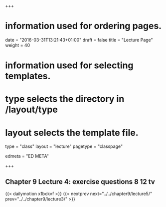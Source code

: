 +++
# information used for ordering pages.
date = "2016-03-31T13:21:43+01:00"
draft = false
title = "Lecture Page"
weight = 40

# information used for selecting templates.
# type selects the directory in /layout/type
# layout selects the template file.

type   = "class"
layout = "lecture"
pagetype = "classpage"





edmeta = "ED META"

+++
## Chapter 9 Lecture 4: exercise questions 8 12 tv
{{< dailymotion x1bckvf >}}
{{< nextprev next="../../chapter9/lecture5/"     prev="../../chapter9/lecture3/"  >}}

